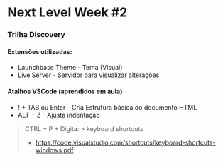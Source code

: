 ﻿# Next Level Week #2

### Trilha Discovery

#### Extensões utilizadas: 

+ Launchbase Theme - Tema (Visual)
+ Live Server - Servidor para visualizar alterações

#### Atalhos VSCode (aprendidos em aula)
+ ! + TAB ou Enter - Cria Estrutura básica do documento HTML
+ ALT + Z - Ajusta indentação

> CTRL + P + Digita: > keyboard shortcuts
> + https://code.visualstudio.com/shortcuts/keyboard-shortcuts-windows.pdf
